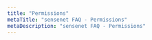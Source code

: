 ```yaml
---
title: "Permissions"
metaTitle: "sensenet FAQ - Permissions"
metaDescription: "sensenet FAQ - Permissions"
---
```

